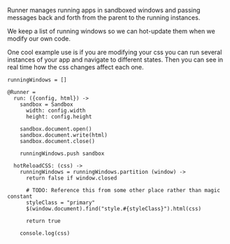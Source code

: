 Runner manages running apps in sandboxed windows and passing messages back and 
forth from the parent to the running instances.

We keep a list of running windows so we can hot-update them when we modify our
own code.

One cool example use is if you are modifying your css you can run several 
instances of your app and navigate to different states. Then you can see in real
time how the css changes affect each one.

    runningWindows = []

    @Runner =
      run: ({config, html}) ->
        sandbox = Sandbox
          width: config.width
          height: config.height
  
        sandbox.document.open()
        sandbox.document.write(html)
        sandbox.document.close()
        
        runningWindows.push sandbox

      hotReloadCSS: (css) ->
        runningWindows = runningWindows.partition (window) ->
          return false if window.closed
          
          # TODO: Reference this from some other place rather than magic constant
          styleClass = "primary"
          $(window.document).find("style.#{styleClass}").html(css)
          
          return true
          
        console.log(css)
